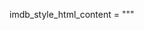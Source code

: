 imdb_style_html_content = """
<!DOCTYPE html>
<html lang="nl">
<head>
    <meta charset="UTF-8">
    <meta name="viewport" content="width=device-width, initial-scale=1.0">
    <title>PodHorizon - Podcast Reviews en Aanbevelingen</title>
    <style>
        @import url('https://fonts.googleapis.com/css2?family=Roboto:wght@400;700&display=swap');
        
        body {
            font-family: 'Roboto', sans-serif;
            background-color: #f4f4f4;
            margin: 0;
            padding: 0;
        }
        .container {
            width: 85%;
            margin: auto;
            overflow: hidden;
        }
        header {
            background: #222;
            color: #fff;
            padding: 10px 0;
            border-bottom: #ffc107 3px solid;
            text-align: center;
        }
        header img {
            max-width: 150px;
            height: auto;
        }
        header nav {
            margin-top: 10px;
        }
        header nav a {
            color: #fff;
            text-decoration: none;
            padding: 5px 20px;
            text-transform: uppercase;
            font-size: 16px;
        }
        .hero {
            background: #333;
            color: #fff;
            padding: 60px 20px;
            text-align: center;
        }
        .content {
            padding: 20px 0;
        }
        .grid-container {
            display: grid;
            grid-template-columns: repeat(auto-fit, minmax(250px, 1fr));
            gap: 20px;
        }
        .post {
            background: #fff;
            padding: 20px;
            border: 1px solid #ddd;
            border-radius: 5px;
            box-shadow: 0 2px 4px rgba(0, 0, 0, 0.1);
        }
        .post img {
            max-width: 100%;
            height: auto;
            border-bottom: 1px solid #ddd;
            margin-bottom: 10px;
        }
        .post h2 {
            font-size: 20px;
            margin-bottom: 10px;
        }
        .post .details {
            margin: 10px 0;
        }
        .post .details p {
            margin: 5px 0;
        }
        footer {
            text-align: center;
            padding: 20px;
            background: #222;
            color: #fff;
            margin-top: 20px;
        }
    </style>
</head>
<body>
    <header>
        <div class="container">
            <img src="https://example.com/your-logo-url.png" alt="PodHorizon Logo">
            <nav>
                <a href="#home">Home</a>
                <a href="#reviews">Reviews</a>
                <a href="#favorites">Favorieten</a>
                <a href="#contact">Contact</a>
            </nav>
        </div>
    </header>
    <div class